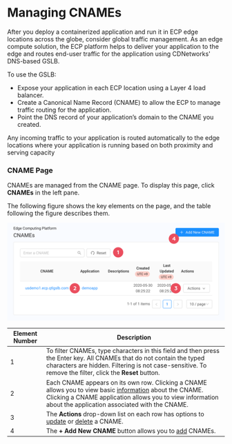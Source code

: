# Managing CNAMEs 

After you deploy a containerized application and run it in ECP edge locations across the globe, consider global traffic management. As an edge compute solution, the ECP platform helps to deliver your application to the edge and routes end-user traffic for the application using CDNetworks' DNS-based GSLB.

To use the GSLB:

- Expose your application in each ECP location using a Layer 4 load balancer.
- Create a Canonical Name Record (CNAME) to allow the ECP to manage traffic routing for the application.
- Point the DNS record of your application’s domain to the CNAME you created.

Any incoming traffic to your application is routed automatically to the edge locations where your application is running based on both proximity and serving capacity

### CNAME Page

CNAMEs are managed from the CNAME page. To display this page, click **CNAMEs** in the left pane.

The following figure shows the key elements on the page, and the table following the figure describes them.

![null](</docs/resources/images/cnames/cnames-w-numbers.png>)

| **Element Number**                                                                                                                                                                            | **Description**                                                                                                                                                                       |
| ------------------------------------------------------------------------------------------------------------------------------------------------------------------------------------- | ------------------------------------------------------------------------------------------------------------------------------------------------------------------------------------- |
| 1                                                                                                                                                                           | To filter CNAMEs, type characters in this field and then press the Enter key. All CNAMEs that do not contain the typed characters are hidden. Filtering is not case-sensitive. To remove the filter, click the **Reset** button.                                                                                                   |
| 2                                                                                                                                                                            | Each CNAME appears on its own row. Clicking a CNAME allows you to view basic [information](</docs/portal/cnames/viewing-cname-information.md>) about the CNAME. Clicking a CNAME application allows you to view information about the application associated with the CNAME. |
| 3                                                                                                                                                                       | The **Actions** drop-down list on each row has options to [update](</docs/portal/cnames/updating-a-cname.md>) or [delete](</docs/portal/cnames/deleting-a-cname.md>) a CNAME.                                                                                                                             |
| 4                                                                                                                                                                          | The **+ Add New CNAME** button allows you to [add](</docs/portal/cnames/adding-a-cname.md>) CNAMEs.    |